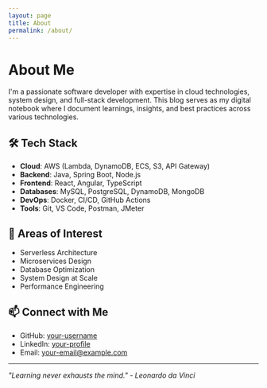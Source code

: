 ```yaml
---
layout: page
title: About
permalink: /about/
---
```


# About Me

I'm a passionate software developer with expertise in cloud technologies, system design, and full-stack development. This blog serves as my digital notebook where I document learnings, insights, and best practices across various technologies.

## 🛠️ Tech Stack

- **Cloud**: AWS (Lambda, DynamoDB, ECS, S3, API Gateway)
- **Backend**: Java, Spring Boot, Node.js
- **Frontend**: React, Angular, TypeScript
- **Databases**: MySQL, PostgreSQL, DynamoDB, MongoDB
- **DevOps**: Docker, CI/CD, GitHub Actions
- **Tools**: Git, VS Code, Postman, JMeter

## 🎯 Areas of Interest

- Serverless Architecture
- Microservices Design
- Database Optimization
- System Design at Scale
- Performance Engineering

## 📫 Connect with Me

- GitHub: [your-username](https://github.com/your-username)
- LinkedIn: [your-profile](https://linkedin.com/in/your-profile)
- Email: your-email@example.com

---

*"Learning never exhausts the mind." - Leonardo da Vinci*
